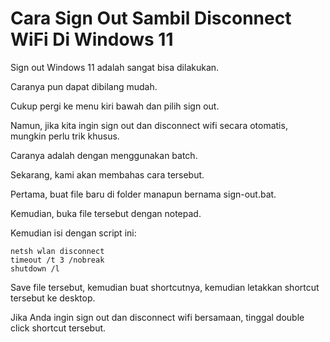 # Cara Sign Out Sambil Disconnect WiFi Di Windows 11

Sign out Windows 11 adalah sangat bisa dilakukan.

Caranya pun dapat dibilang mudah.

Cukup pergi ke menu kiri bawah dan pilih sign out.

Namun, jika kita ingin sign out dan disconnect wifi secara otomatis, mungkin perlu trik khusus.

Caranya adalah dengan menggunakan batch.

Sekarang, kami akan membahas cara tersebut.

Pertama, buat file baru di folder manapun bernama sign-out.bat.

Kemudian, buka file tersebut dengan notepad.

Kemudian isi dengan script ini:

```
netsh wlan disconnect
timeout /t 3 /nobreak
shutdown /l
```

Save file tersebut, kemudian buat shortcutnya, kemudian letakkan shortcut tersebut ke desktop.

Jika Anda ingin sign out dan disconnect wifi bersamaan, tinggal double click shortcut tersebut.
